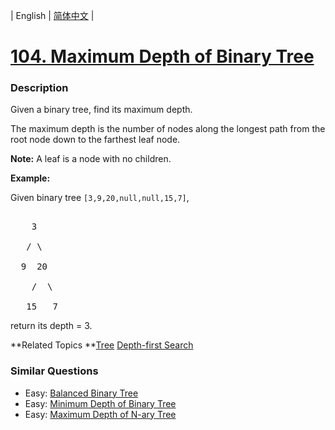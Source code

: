 | English | [简体中文](README.md) |

# [104. Maximum Depth of Binary Tree](https://leetcode-cn.com/problems/maximum-depth-of-binary-tree)
 ### Description
<p>Given a binary tree, find its maximum depth.</p>

<p>The maximum depth is the number of nodes along the longest path from the root node down to the farthest leaf node.</p>

<p><strong>Note:</strong>&nbsp;A leaf is a node with no children.</p>

<p><strong>Example:</strong></p>

<p>Given binary tree <code>[3,9,20,null,null,15,7]</code>,</p>

<pre>
    3
   / \
  9  20
    /  \
   15   7</pre>

<p>return its depth = 3.</p>

**Related Topics	**[Tree](https://leetcode-cn.com/tag/tree) [Depth-first Search](https://leetcode-cn.com/tag/depth-first-search) 

### Similar Questions
 - Easy:	[Balanced Binary Tree](https://leetcode-cn.com/problems/balanced-binary-tree) 
 - Easy:	[Minimum Depth of Binary Tree](https://leetcode-cn.com/problems/minimum-depth-of-binary-tree) 
 - Easy:	[Maximum Depth of N-ary Tree](https://leetcode-cn.com/problems/maximum-depth-of-n-ary-tree) 
